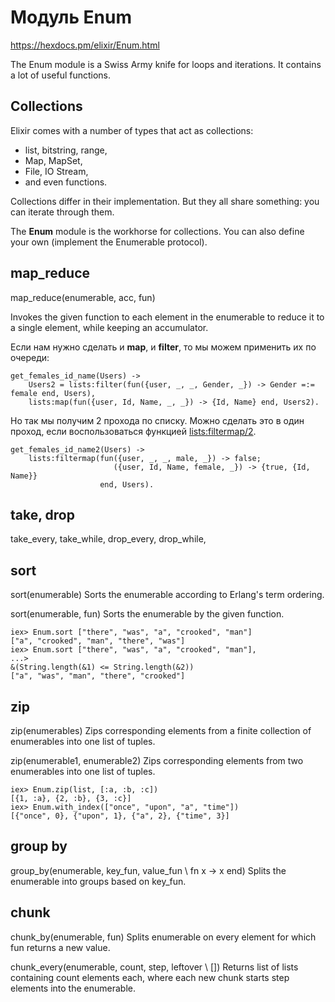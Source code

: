 # Модуль Enum

https://hexdocs.pm/elixir/Enum.html

The Enum module is a Swiss Army knife for loops and iterations. It contains a lot of useful functions.


## Collections

Elixir comes with a number of types that act as collections:
- list, bitstring, range,
- Map, MapSet,
- File, IO Stream, 
- and even functions.

Collections differ in their implementation. 
But they all share something: you can iterate through them. 

The **Enum** module is the workhorse for collections.
You can also define your own (implement the Enumerable protocol).


## map_reduce

map_reduce(enumerable, acc, fun)

Invokes the given function to each element in the enumerable to reduce it to a single element, while keeping an accumulator.

Если нам нужно сделать и **map**, и **filter**, то мы можем применить
их по очереди:

```
get_females_id_name(Users) ->
    Users2 = lists:filter(fun({user, _, _, Gender, _}) -> Gender =:= female end, Users),
    lists:map(fun({user, Id, Name, _, _}) -> {Id, Name} end, Users2).
```

Но так мы получим 2 прохода по списку. Можно сделать это в один проход,
если воспользоваться функцией [lists:filtermap/2](http://www.erlang.org/doc/man/lists.html#filtermap-2).

```
get_females_id_name2(Users) ->
    lists:filtermap(fun({user, _, _, male, _}) -> false;
                       ({user, Id, Name, female, _}) -> {true, {Id, Name}}
                    end, Users).
```

## take, drop
take_every, take_while,
drop_every, drop_while,


## sort
sort(enumerable)
Sorts the enumerable according to Erlang's term ordering.

sort(enumerable, fun)
Sorts the enumerable by the given function.

```
iex> Enum.sort ["there", "was", "a", "crooked", "man"]
["a", "crooked", "man", "there", "was"]
iex> Enum.sort ["there", "was", "a", "crooked", "man"],
...>
&(String.length(&1) <= String.length(&2))
["a", "was", "man", "there", "crooked"]
```


## zip
zip(enumerables)
Zips corresponding elements from a finite collection of enumerables into one list of tuples.

zip(enumerable1, enumerable2)
Zips corresponding elements from two enumerables into one list of tuples.

```
iex> Enum.zip(list, [:a, :b, :c])
[{1, :a}, {2, :b}, {3, :c}]
iex> Enum.with_index(["once", "upon", "a", "time"])
[{"once", 0}, {"upon", 1}, {"a", 2}, {"time", 3}]
```

## group by
group_by(enumerable, key_fun, value_fun \\ fn x -> x end)
Splits the enumerable into groups based on key_fun.


## chunk
chunk_by(enumerable, fun)
Splits enumerable on every element for which fun returns a new value.

chunk_every(enumerable, count, step, leftover \\ [])
Returns list of lists containing count elements each, where each new chunk starts step elements into the enumerable.
